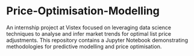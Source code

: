# Price-Optimisation-Modelling
An internship project at Vistex focused on leveraging data science techniques to analyse and infer market trends for optimal list price adjustments. This repository contains a Jupyter Notebook demonstrating methodologies for predictive modelling and price optimisation.

